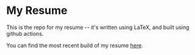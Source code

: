 # My Resume

This is the repo for my resume -- it's written using LaTeX, and built using github actions.

You can find the most recent build of my resume [here](https://github.com/zdog234/personal_resume/releases/tag/latest).

